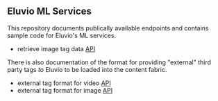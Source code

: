 ## Eluvio ML Services

This repository documents publically available endpoints and contains
sample code for Eluvio's ML services.

  * retrieve image tag data [API](docs/api-image-tags.md)

There is also documentation of the format for providing "external"
third party tags *to* Eluvio to be loaded into the content fabric.

  * external tag format for video [API](docs/format-external-image-tags.md)
  * external tag format for image [API](docs/format-external-asset-tags.md)

